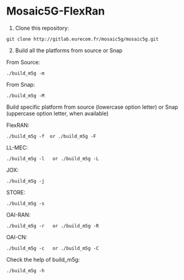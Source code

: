 # Mosaic5G-FlexRan

1. Clone this repository:  
```
git clone http://gitlab.eurecom.fr/mosaic5g/mosaic5g.git
```

2. Build all the platforms from source or Snap

From Source: 
```
./build_m5g -m 
```

From Snap:   
```
./build_m5g -M 
```

Build specific platform from source (lowercase option letter) or Snap (uppercase option letter, when available)

FlexRAN: 
```
./build_m5g -f  or ./build_m5g -F 
```
LL-MEC: 
```
./build_m5g -l   or ./build_m5g -L 
```
JOX: 
```
./build_m5g -j 
```
STORE: 
```
./build_m5g -s 
```
OAI-RAN: 
```
./build_m5g -r   or ./build_m5g -R 
```
OAI-CN: 
```
./build_m5g -c   or ./build_m5g -C 
```

Check the help of build_m5g:
```
./build_m5g -h 
```
